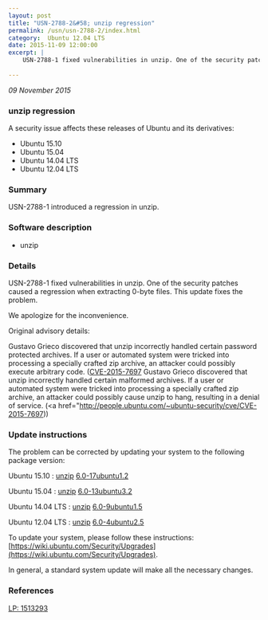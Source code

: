 ```yaml
---
layout: post
title: "USN-2788-2&#58; unzip regression"
permalink: /usn/usn-2788-2/index.html
category:  Ubuntu 12.04 LTS
date: 2015-11-09 12:00:00
excerpt: |
    USN-2788-1 fixed vulnerabilities in unzip. One of the security patches caused a regression when extracting 0-byte files. This update fixes the problem.
    
--- 
```

 
 

*09 November 2015*

### unzip regression

A security issue affects these releases of Ubuntu and its derivatives:

* Ubuntu 15.10
* Ubuntu 15.04
* Ubuntu 14.04 LTS
* Ubuntu 12.04 LTS

### Summary

USN-2788-1 introduced a regression in unzip. 

### Software description

* unzip 

### Details

USN-2788-1 fixed vulnerabilities in unzip. One of the security patches caused a regression when extracting 0-byte files. This update fixes the problem.

We apologize for the inconvenience.

Original advisory details:

 Gustavo Grieco discovered that unzip incorrectly handled certain password protected archives. If a user or automated system were tricked into processing a specially crafted zip archive, an attacker could possibly execute arbitrary code. ([CVE-2015-7697](http://people.ubuntu.com/~ubuntu-security/cve/CVE-2015-7696">CVE-2015-7696</a>) Gustavo Grieco discovered that unzip incorrectly handled certain malformed archives. If a user or automated system were tricked into processing a specially crafted zip archive, an attacker could possibly cause unzip to hang, resulting in a denial of service. (<a href="http://people.ubuntu.com/~ubuntu-security/cve/CVE-2015-7697)) 

### Update instructions

The problem can be corrected by updating your system to the following package version:

Ubuntu 15.10
 : [unzip](https://launchpad.net/ubuntu/+source/unzip) <span> [6.0-17ubuntu1.2](https://launchpad.net/ubuntu/+source/unzip/6.0-17ubuntu1.2) </span> 

Ubuntu 15.04
 : [unzip](https://launchpad.net/ubuntu/+source/unzip) <span> [6.0-13ubuntu3.2](https://launchpad.net/ubuntu/+source/unzip/6.0-13ubuntu3.2) </span> 

Ubuntu 14.04 LTS
 : [unzip](https://launchpad.net/ubuntu/+source/unzip) <span> [6.0-9ubuntu1.5](https://launchpad.net/ubuntu/+source/unzip/6.0-9ubuntu1.5) </span> 

Ubuntu 12.04 LTS
 : [unzip](https://launchpad.net/ubuntu/+source/unzip) <span> [6.0-4ubuntu2.5](https://launchpad.net/ubuntu/+source/unzip/6.0-4ubuntu2.5) </span> 

To update your system, please follow these instructions: [https://wiki.ubuntu.com/Security/Upgrades](https://wiki.ubuntu.com/Security/Upgrades).

In general, a standard system update will make all the necessary changes. 

### References

 
 [LP: 1513293](https://launchpad.net/bugs/1513293)
 

